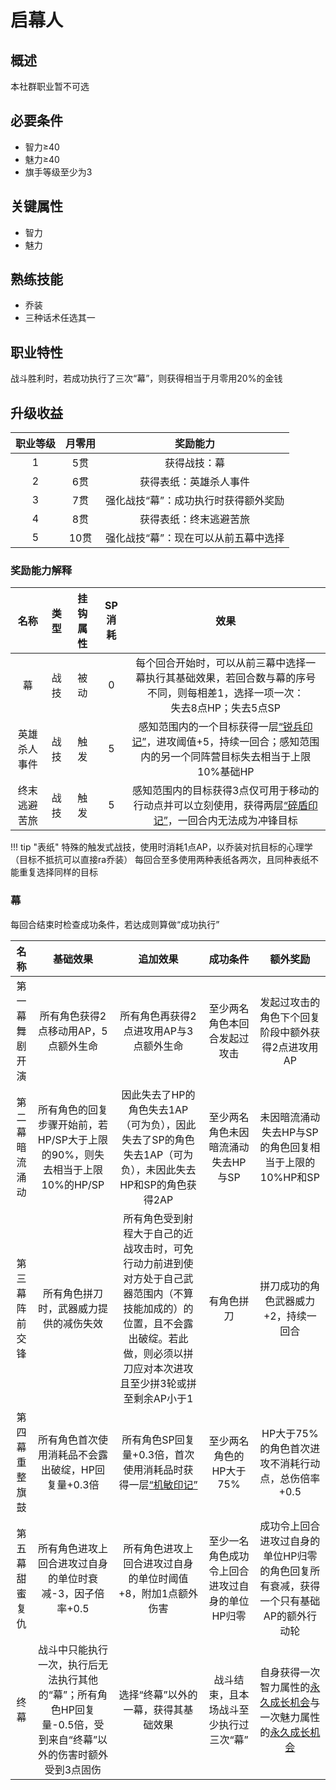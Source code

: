 # 启幕人

## 概述

本社群职业暂不可选

## 必要条件

* 智力≥40
* 魅力≥40
* 旗手等级至少为3

## 关键属性

* 智力
* 魅力

## 熟练技能

* 乔装
* 三种话术任选其一

## 职业特性

战斗胜利时，若成功执行了三次“幕”，则获得相当于月零用20%的金钱

## 升级收益

职业等级|月零用|奖励能力
:--:|:--:|:--:
1|5贯|获得战技：幕
2|6贯|获得表纸：英雄杀人事件
3|7贯|强化战技“幕”：成功执行时获得额外奖励
4|8贯|获得表纸：终末逃避苦旅
5|10贯|强化战技“幕”：现在可以从前五幕中选择

### 奖励能力解释

名称|类型|挂钩属性|SP消耗|效果
:--:|:--:|:--:|:--:|:--:
幕|战技|被动|0|每个回合开始时，可以从前三幕中选择一幕执行其基础效果，若回合数与幕的序号不同，则每相差1，选择一项一次：<br>失去8点HP；失去5点SP
英雄杀人事件|战技|触发|5|感知范围内的一个目标获得一层<a href="../../../../status/mark/#锐兵印记" target="_blank">“锐兵印记”</a>，进攻阈值+5，持续一回合；感知范围内的另一个同阵营目标失去相当于上限10%基础HP
终末逃避苦旅|战技|触发|5|感知范围内的目标获得3点仅可用于移动的行动点并可以立刻使用，获得两层<a href="../../../../status/mark/#碎盾印记" target="_blank">“碎盾印记”</a>，一回合内无法成为冲锋目标

!!! tip "表纸"
    特殊的触发式战技，使用时消耗1点AP，以乔装对抗目标的心理学（目标不抵抗可以直接ra乔装）
    每回合至多使用两种表纸各两次，且同种表纸不能重复选择同样的目标

### 幕
每回合结束时检查成功条件，若达成则算做“成功执行”

名称|基础效果|追加效果|成功条件|额外奖励
:--:|:--:|:--:|:--:|:--:
第一幕<br>舞剧开演|所有角色获得2点移动用AP，5点额外生命|所有角色再获得2点进攻用AP与3点额外生命|至少两名角色本回合发起过攻击|发起过攻击的角色下个回复阶段中额外获得2点进攻用AP
第二幕<br>暗流涌动|所有角色的回复步骤开始前，若HP/SP大于上限的90%，则失去相当于上限10%的HP/SP|因此失去了HP的角色失去1AP（可为负），因此失去了SP的角色失去1AP（可为负），未因此失去HP和SP的角色获得2AP|至少两名角色未因暗流涌动失去HP与SP|未因暗流涌动失去HP与SP的角色回复相当于上限的10%HP和SP
第三幕<br>阵前交锋|所有角色拼刀时，武器威力提供的减伤失效|所有角色受到射程大于自己的近战攻击时，可免行动力前进到使对方处于自己武器范围内（不算技能加成的）的位置，且不会露出破绽。若此做，则必须以拼刀应对本次进攻且至少拼3轮或拼至剩余AP小于1|有角色拼刀|拼刀成功的角色武器威力+2，持续一回合
第四幕<br>重整旗鼓|所有角色首次使用消耗品不会露出破绽，HP回复量+0.3倍|所有角色SP回复量+0.3倍，首次使用消耗品时获得一层<a href="../../../../status/mark/#机敏印记" target="_blank">“机敏印记”</a>|至少两名角色的HP大于75%|HP大于75%的角色首次进攻不消耗行动点，总伤倍率+0.5
第五幕<br>甜蜜复仇|所有角色进攻上回合进攻过自身的单位时衰减-3，因子倍率+0.5|所有角色进攻上回合进攻过自身的单位时阈值+8，附加1点额外伤害|至少一名角色成功令上回合进攻过自身的单位HP归零|成功令上回合进攻过自身的单位HP归零的角色回复所有衰减，获得一个只有基础AP的额外行动轮
终幕|战斗中只能执行一次，执行后无法执行其他的“幕”；所有角色HP回复量-0.5倍，受到来自“终幕”以外的伤害时额外受到3点固伤|选择“终幕”以外的一幕，获得其基础效果|战斗结束，且本场战斗至少执行过三次“幕”|自身获得一次智力属性的<a href="/rules/V4.x rules/1·attribute/#被动战技带来的属性成长" target="_blank">永久成长机会</a>与一次魅力属性的<a href="/rules/V4.x rules/1·attribute/#被动战技带来的属性成长" target="_blank">永久成长机会</a>